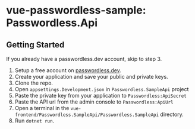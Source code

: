 # vue-passwordless-sample: Passwordless.Api

## Getting Started

If you already have a passwordless.dev account, skip to step 3.
1. Setup a free account on [passwordless.dev](https://admin.passwordless.dev/signup).
2. Create your application and save your public and private keys.
3. Clone the repo.
4. Open `appsettings.Development.json` in `Passwordless.SampleApi` project
5. Paste the private key from your application to `Passwordless:ApiSecret`
6. Paste the API url from the admin console to `Passwordless:ApiUrl`
7. Open a terminal in the `vue-frontend/Passwordless.SampleApi/Passwordless.SampleApi` directory.
8. Run `dotnet run`.
